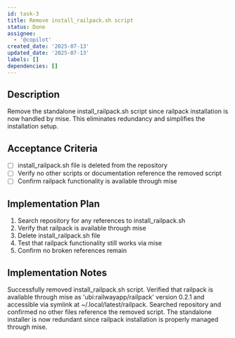 ```yaml
---
id: task-3
title: Remove install_railpack.sh script
status: Done
assignee:
  - '@copilot'
created_date: '2025-07-13'
updated_date: '2025-07-13'
labels: []
dependencies: []
---
```


## Description

Remove the standalone install_railpack.sh script since railpack installation is now handled by mise. This eliminates redundancy and simplifies the installation setup.

## Acceptance Criteria

- [ ] install_railpack.sh file is deleted from the repository
- [ ] Verify no other scripts or documentation reference the removed script
- [ ] Confirm railpack functionality is available through mise

## Implementation Plan

1. Search repository for any references to install_railpack.sh
2. Verify that railpack is available through mise
3. Delete install_railpack.sh file
4. Test that railpack functionality still works via mise
5. Confirm no broken references remain

## Implementation Notes

Successfully removed install_railpack.sh script. Verified that railpack is available through mise as 'ubi:railwayapp/railpack' version 0.2.1 and accessible via symlink at ~/.local/latest/railpack. Searched repository and confirmed no other files reference the removed script. The standalone installer is now redundant since railpack installation is properly managed through mise.
